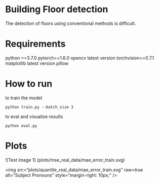 # Building Floor detection
The detection of floors using conventional methods is difficult.

# Requirements
python ==3.7.0
pytorch==1.6.0
opencv latest version
torchvision==0.7.1
matplotlib latest version
pillow 



# How to run
to train the model 

```
python train.py --batch_size 3
```

to eval and visualize results 

```
python eval.py 
```


# Plots

![Test image 1] (plots/mse_real_data/mae_error_train.svg)

<img
src=“plots/quantile_real_data/mae_error_train.svg”
raw=true
alt=“Subject Pronouns”
style=“margin-right: 10px;”
/>


